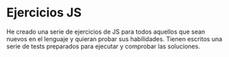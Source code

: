 # Ejercicios JS

He creado una serie de ejercicios de JS para todos aquellos que sean nuevos en el lenguaje y quieran probar sus habilidades.
Tienen escritos una serie de tests preparados para ejecutar y comprobar las soluciones.
